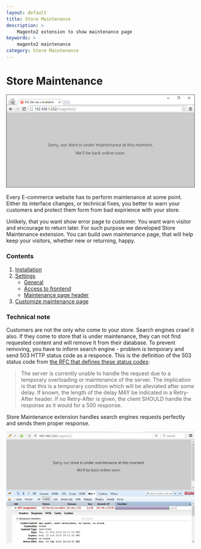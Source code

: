 ```yaml
---
layout: default
title: Store Maintenance
description: >
    Magento2 extension to show maintenance page
keywords: >
    magento2 maintenance
category: Store Maintenance
---
```


# Store Maintenance

![Store maintenance frontend page](/images/store-maintenance/503-page.png)

Every E-commerce website has to perform maintenance at some point. Either its
interface changes, or technical fixes, you better to warn your customers and
protect them form from bad expirience with your store.

Unlikely, that you want show error page to customer. You want warn visitor and
encourage to return later. For such purpose we developed Store Maintenance
extension. You can build own maintenance page, that will help keep your
visitors, whether new or returning, happy.

### Contents

1. [Installation](installation/)
2. [Settings](settings/)
    - [General](settings/#general)
    - [Access to frontend](settings/#access-to-frontend)
    - [Maintenance page header](settings/#maintenance-page-header)
3. [Customize maintenance page](customize-page/)

### Technical note

Customers are not the only who come to your store. Search engines crawl it also.
If they come to store that is under maintenance, they can not find requested
content and will remove it from their database. To prevent removing, you have to
inform search engine - problem is temporary and send 503 HTTP status code as a
responce. This is the definition of the 503 status code from
[the RFC that defines these status codes](http://www.w3.org/Protocols/rfc2616/rfc2616-sec10.html):

>  The server is currently unable to handle the request due to a temporary
overloading or maintenance of the server. The implication is that this is a
temporary condition which will be alleviated after some delay. If known, the
length of the delay MAY be indicated in a Retry-After header. If no Retry-After
is given, the client SHOULD handle the response as it would for a 500 response. 

Store Maintenance extension handles search engines requests perfectly and sends
them proper response.

![503 response](/images/store-maintenance/503-response.png)
